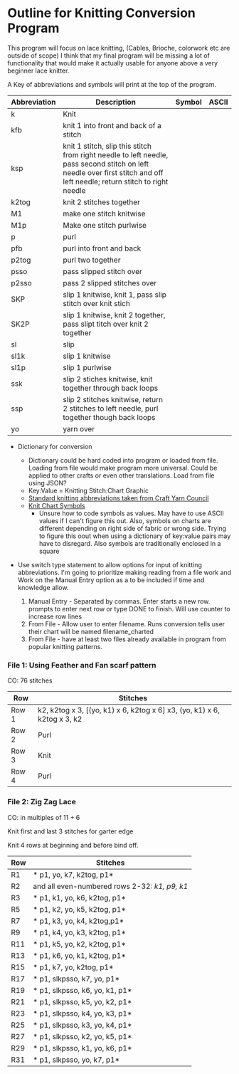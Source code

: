 # Outline for Knitting Conversion Program


This program will focus on lace knitting, (Cables, Brioche, colorwork etc are outside of scope)
I think that my final program will be missing a lot of functionality that would make it actually usable for anyone above a very beginner lace knitter.

A Key of abbreviations and symbols will print at the top of the program.

Abbreviation | Description | Symbol | ASCII
-------------|-------------|------- | ------
k | Knit | |
kfb | knit 1 into front and back of a stitch | |
ksp |	knit 1 stitch, slip this stitch from right needle to left needle, pass second stitch on left needle over first stitch and off left needle; return stitch to right needle | |
k2tog | knit 2 stitches together | |
M1 | make one stitch knitwise | |
M1p | Make one stitch purlwise | |
p | purl | |
pfb | purl into front and back | |
p2tog | purl two together | |
psso | pass slipped stitch over | |
p2sso | pass 2 slipped stitches over | |
SKP | slip 1 knitwise, knit 1, pass slip stitch over knit stich | |
SK2P | slip 1 knitwise, knit 2 together, pass slipt titch over knit 2 together | |
sl | slip | |
sl1k | slip 1 knitwise | |
sl1p | slip 1 purlwise | |
ssk | slip 2 stiches knitwise, knit together through back loops | |
ssp | slip 2 stitches knitwise, return 2 stitches to left needle, purl together though back loops | |
yo | yarn over | |



* Dictionary for conversion
  * Dictionary could be hard coded into program or loaded from file.  Loading from file would make program more universal. Could be applied to other crafts or even other translations. Load from file using JSON?
  * Key:Value = Knitting Stitch:Chart Graphic
  * [Standard knitting abbreviations taken from Craft Yarn Council](https://www.craftyarncouncil.com/standards/knitting-abbreviations)
  * [Knit Chart Symbols](https://www.craftyarncouncil.com/standards/knit-chart-symbols)
    * Unsure how to code symbols as values.  May have to use ASCII values if I can't figure this out. Also, symbols on charts are different depending on right side of fabric or wrong side.  Trying to figure this oout when using a dictionary of key:value pairs may have to disregard. Also symbols are traditionally enclosed in a square 
  
  
* Use switch type statement to allow options for  input of knitting abbreviations.  I'm going to prioritize making reading from a file work and Work on the Manual Entry option as a to be included if time and knowledge allow. 
    1. Manual Entry  - Separated by commas.  Enter starts a new row. prompts to enter next row or type DONE to finish. 
      Will use counter to increase row lines
    1. From File - Allow user to enter filename.  Runs conversion tells user their chart will be named filename_charted
    1. From File - have at least two files already available in program from popular knitting patterns. 
### File 1: Using Feather and Fan scarf pattern

CO: 76 stitches

Row | Stitches
-----|-----
Row 1 | k2, k2tog x 3, [(yo, k1) x 6, k2tog x 6] x3, (yo, k1) x 6, k2tog x 3, k2
Row 2 | Purl
Row 3 | Knit
Row 4 | Purl

### File 2: Zig Zag Lace

CO: in multiples of 11 + 6

Knit first and last 3 stitches for garter edge

Knit 4 rows at beginning and before bind off. 

Row | Stitches
-----|-----
R1 | * p1, yo, k7, k2tog, p1*
R2 | and all even-numbered rows 2-32: *k1, p9, k1*
R3 | * p1, k1, yo, k6, k2tog, p1*
R5 | * p1, k2, yo, k5, k2tog, p1*
R7 | * p1, k3, yo, k4, k2tog,p1*
R9 | * p1, k4, yo, k3, k2tog, p1*
R11 | * p1, k5, yo, k2, k2tog, p1*
R13 | * p1, k6, yo, k1, k2tog, p1*
R15 | * p1, k7, yo, k2tog, p1*
R17 | * p1, slkpsso, k7, yo, p1*
R19 | * p1, slkpsso, k6, yo, k1, p1*
R21 | * p1, slkpsso, k5, yo, k2, p1*
R23 |* p1, slkpsso, k4, yo, k3, p1*
R25 | * p1, slkpsso, k3, yo, k4, p1*
R27 | * p1, slkpsso, k2, yo, k5, p1*
R29 | * p1, slkpsso, k1, yo, k6, p1*
R31 | * p1, slkpsso, yo, k7, p1*
